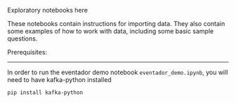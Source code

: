 Exploratory notebooks here

These notebooks contain instructions for importing data. They also contain some examples of how to work with data, including some basic sample questions.

Prerequisites:
___

In order to run the eventador demo notebook `eventador_demo.ipynb`, you will need to have kafka-python installed

```
pip install kafka-python
```